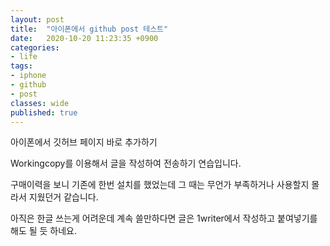 ```yaml
---
layout: post
title:  "아이폰에서 github post 테스트"
date:   2020-10-20 11:23:35 +0900
categories: 
- life
tags:
- iphone
- github
- post
classes: wide
published: true
---
```


아이폰에서 깃허브 페이지 바로 추가하기

Workingcopy를 이용해서 글을 작성하여 전송하기 연습입니다. 

구매이력을 보니 기존에 한번 설치를 했었는데 그 때는 무언가 부족하거나 사용할지 몰라서 지웠던거 같습니다. 

아직은 한글 쓰는게 어려운데 계속 쓸만하다면 글은 1writer에서 작성하고 붙여넣기를 해도 될 듯 하네요. 

